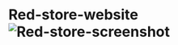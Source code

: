 # Red-store-website![Red-store-screenshot](https://user-images.githubusercontent.com/92579647/178156891-331d5388-7db0-4176-884e-63152cb268a4.png)

